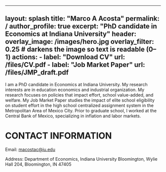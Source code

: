 
---
layout: splash
title: "Marco A Acosta"
permalink: /
author_profile: true
excerpt: "PhD candidate in Economics at Indiana University"
header:
  overlay_image: /images/hero.jpg
  overlay_filter: 0.25     # darkens the image so text is readable (0–1)
  actions:
    - label: "Download CV"
      url: /files/CV.pdf
    - label: "Job Market Paper"
      url: /files/JMP_draft.pdf
---


I am a PhD candidate in Economics at Indiana University. My research interests are in education economics and industrial organization. My research focuses on policies that impact effort, school value-added, and welfare. My Job Market Paper studies the impact of elite school eligibility on student effort in the high school centralized assignment system in the Metropolitan Area of Mexico City. Prior to graduate school, I worked at the Central Bank of Mexico, specializing in inflation and labor markets.

CONTACT INFORMATION
======

Email: macostac@iu.edu

Address: Department of Economics, Indiana University Bloomington, Wylie Hall 204, Bloomington, IN 47405

